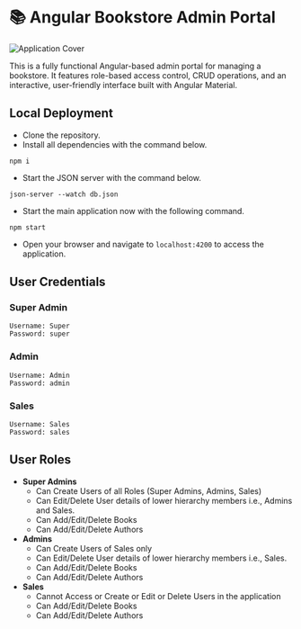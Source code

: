# 📚 Angular Bookstore Admin Portal

![Application Cover](https://github.com/user-attachments/assets/b79e9e08-f46e-4263-8e97-d7cd3a8cc53f)

This is a fully functional Angular-based admin portal for managing a bookstore. It features role-based access control, CRUD operations, and an interactive, user-friendly interface built with Angular Material.

## Local Deployment

- Clone the repository.
- Install all dependencies with the command below.
```
npm i
```
- Start the JSON server with the command below.
```
json-server --watch db.json
```
- Start the main application now with the following command.
```
npm start
```
- Open your browser and navigate to `localhost:4200` to access the application.

## User Credentials

### Super Admin

```
Username: Super
Password: super
```

### Admin

```
Username: Admin
Password: admin
```

### Sales

```
Username: Sales
Password: sales
```

## User Roles

- **Super Admins**
     - Can Create Users of all Roles (Super Admins, Admins, Sales)
     - Can Edit/Delete User details of lower hierarchy members i.e., Admins and Sales.
     - Can Add/Edit/Delete Books
     - Can Add/Edit/Delete Authors
- **Admins**
     - Can Create Users of Sales only
     - Can Edit/Delete User details of lower hierarchy members i.e., Sales.
     - Can Add/Edit/Delete Books
     - Can Add/Edit/Delete Authors
- **Sales**
     - Cannot Access or Create or Edit or Delete Users in the application
     - Can Add/Edit/Delete Books
     - Can Add/Edit/Delete Authors
